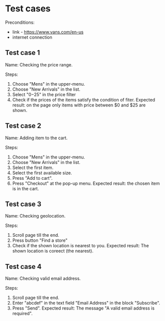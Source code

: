# Test cases

Preconditions:
* link - https://www.vans.com/en-us
* internet connection

## Test case 1
Name: Checking the price range.

Steps: 
1. Choose "Mens" in the upper-menu.
2. Choose "New Arrivals" in the list.
3. Select "$0-$25" in the price filter
4. Check if the prices of the items satisfy the condition of fiter.
Expected result: on the page only items with price between $0 and $25 are shown.

## Test case 2
Name: Adding item to the cart.

Steps: 
1. Choose "Mens" in the upper-menu.
2. Choose "New Arrivals" in the list.
3. Select the first item.
4. Select the first available size.
5. Press "Add to cart".
6. Press "Checkout" at the pop-up menu.
Expected result: the chosen item is in the cart.

## Test case 3
Name: Checking geolocation.

Steps:
1. Scroll page till the end.
2. Press button "Find a store"
3. Check if the shown location is nearest to you.
Expected result: The shown location is coreect (the nearest).

## Test case 4
Name: Checking valid email address.

Steps:
1. Scroll page till the end.
2. Enter "abcdef" in the text field "Email Address" in the block "Subscribe".
3. Press "Send".
Expected result: The message "A valid email address is required".